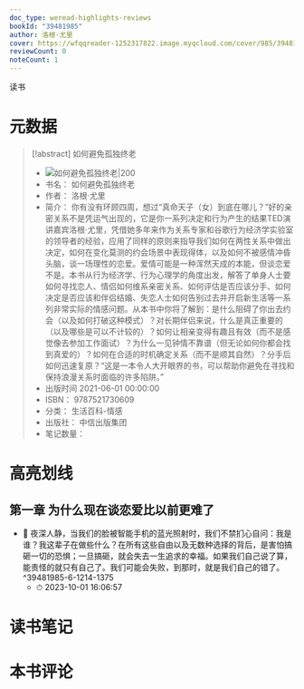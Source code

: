 ```yaml
---
doc_type: weread-highlights-reviews
bookId: "39481985"
author: 洛根·尤里
cover: https://wfqqreader-1252317822.image.myqcloud.com/cover/985/39481985/t7_39481985.jpg
reviewCount: 0
noteCount: 1
---
```

读书
# 元数据
> [!abstract] 如何避免孤独终老
> - ![ 如何避免孤独终老|200](https://wfqqreader-1252317822.image.myqcloud.com/cover/985/39481985/t7_39481985.jpg)
> - 书名： 如何避免孤独终老
> - 作者： 洛根·尤里
> - 简介： 你有没有环顾四周，想过“真命天子（女）到底在哪儿？”好的亲密关系不是凭运气出现的，它是你一系列决定和行为产生的结果TED演讲嘉宾洛根·尤里，凭借她多年来作为关系专家和谷歌行为经济学实验室的领导者的经验，应用了同样的原则来指导我们如何在两性关系中做出决定，如何在变化莫测的约会场景中表现得体，以及如何不被感情冲昏头脑，谈一场理性的恋爱。爱情可能是一种浑然天成的本能，但谈恋爱不是。本书从行为经济学、行为心理学的角度出发，解答了单身人士要如何寻找恋人、情侣如何维系亲密关系、如何评估是否应该分手、如何决定是否应该和伴侣结婚、失恋人士如何告别过去并开启新生活等一系列非常实际的情感问题。从本书中你将了解到：是什么阻碍了你出去约会（以及如何打破这种模式）？对长期伴侣来说，什么是真正重要的（以及哪些是可以不计较的）？如何让相亲变得有趣且有效（而不是感觉像去参加工作面试）？为什么一见钟情不靠谱（但无论如何你都会找到真爱的）？如何在合适的时机确定关系（而不是顺其自然）？分手后如何迅速复原？“这是一本令人大开眼界的书，可以帮助你避免在寻找和保持浪漫关系时面临的许多陷阱。”
> - 出版时间 2021-06-01 00:00:00
> - ISBN： 9787521730609
> - 分类： 生活百科-情感
> - 出版社： 中信出版集团
> - 笔记数量： 

# 高亮划线

## 第一章 为什么现在谈恋爱比以前更难了


- 📌 夜深人静，当我们的脸被智能手机的蓝光照射时，我们不禁扪心自问：我是谁？我这辈子在做些什么？在所有这些自由以及无数种选择的背后，是害怕搞砸一切的恐惧；一旦搞砸，就会失去一生追求的幸福。如果我们自己说了算，能责怪的就只有自己了。我们可能会失败，到那时，就是我们自己的错了。 ^39481985-6-1214-1375
    - ⏱ 2023-10-01 16:06:57 
# 读书笔记

# 本书评论
